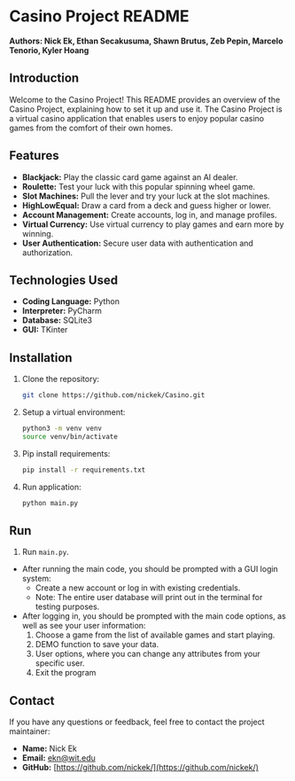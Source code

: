 # Casino Project README

**Authors: Nick Ek, Ethan Secakusuma, Shawn Brutus, Zeb Pepin, Marcelo Tenorio, Kyler Hoang**

## Introduction
Welcome to the Casino Project! This README provides an overview of the Casino Project, explaining how to set it up and use it. The Casino Project is a virtual casino application that enables users to enjoy popular casino games from the comfort of their own homes.

## Features
- **Blackjack:** Play the classic card game against an AI dealer.
- **Roulette:** Test your luck with this popular spinning wheel game.
- **Slot Machines:** Pull the lever and try your luck at the slot machines.
- **HighLowEqual:** Draw a card from a deck and guess higher or lower.
- **Account Management:** Create accounts, log in, and manage profiles.
- **Virtual Currency:** Use virtual currency to play games and earn more by winning.
- **User Authentication:** Secure user data with authentication and authorization.

## Technologies Used
- **Coding Language:** Python
- **Interpreter:** PyCharm
- **Database:** SQLite3
- **GUI:** TKinter

## Installation
1. Clone the repository:
   ```bash
   git clone https://github.com/nickek/Casino.git

3. Setup a virtual environment:
    ```bash
    python3 -m venv venv
    source venv/bin/activate

2. Pip install requirements:
   ```bash
   pip install -r requirements.txt

3. Run application:
    ```bash
    python main.py


## Run
1. Run `main.py`.
- After running the main code, you should be prompted with a GUI login system:
  - Create a new account or log in with existing credentials.
  - Note: The entire user database will print out in the terminal for testing purposes.
- After logging in, you should be prompted with the main code options, as well as see your user information:
  1. Choose a game from the list of available games and start playing.
  2. DEMO function to save your data.
  3. User options, where you can change any attributes from your specific user.
  4. Exit the program

## Contact
If you have any questions or feedback, feel free to contact the project maintainer:
- **Name:** Nick Ek
- **Email:** ekn@wit.edu
- **GitHub:** [https://github.com/nickek/](https://github.com/nickek/)
